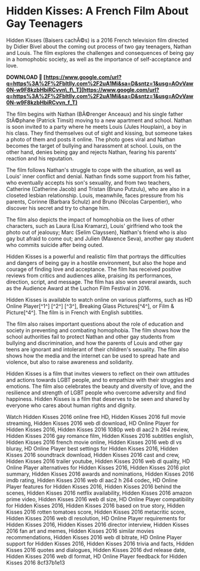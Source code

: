 # Hidden Kisses: A French Film About Gay Teenagers
 
Hidden Kisses (Baisers cachÃ©s) is a 2016 French television film directed by Didier Bivel about the coming out process of two gay teenagers, Nathan and Louis. The film explores the challenges and consequences of being gay in a homophobic society, as well as the importance of self-acceptance and love.
 
**DOWNLOAD 🔗 [https://www.google.com/url?q=https%3A%2F%2Fbltlly.com%2F2uA1Mi&sa=D&sntz=1&usg=AOvVaw0N-w9F8kzbHbiRCvvn\_f\_T](https://www.google.com/url?q=https%3A%2F%2Fbltlly.com%2F2uA1Mi&sa=D&sntz=1&usg=AOvVaw0N-w9F8kzbHbiRCvvn_f_T)**


 
The film begins with Nathan (BÃ©renger Anceaux) and his single father StÃ©phane (Patrick Timsit) moving to a new apartment and school. Nathan is soon invited to a party where he meets Louis (Jules Houplain), a boy in his class. They find themselves out of sight and kissing, but someone takes a photo of them and posts it online. The photo goes viral and Nathan becomes the target of bullying and harassment at school. Louis, on the other hand, denies being gay and rejects Nathan, fearing his parents' reaction and his reputation.
 
The film follows Nathan's struggle to cope with the situation, as well as Louis' inner conflict and denial. Nathan finds some support from his father, who eventually accepts his son's sexuality, and from two teachers, Catherine (Catherine Jacob) and Tristan (Bruno Putzulu), who are also in a closeted lesbian relationship. Louis, meanwhile, faces pressure from his parents, Corinne (Barbara Schulz) and Bruno (Nicolas Carpentier), who discover his secret and try to change him.
 
The film also depicts the impact of homophobia on the lives of other characters, such as Laura (Lisa Kramarz), Louis' girlfriend who took the photo out of jealousy; Marc (Selim Clayssen), Nathan's friend who is also gay but afraid to come out; and Julien (Maxence Seva), another gay student who commits suicide after being outed.
 
Hidden Kisses is a powerful and realistic film that portrays the difficulties and dangers of being gay in a hostile environment, but also the hope and courage of finding love and acceptance. The film has received positive reviews from critics and audiences alike, praising its performances, direction, script, and message. The film has also won several awards, such as the Audience Award at the Luchon Film Festival in 2016.
 
Hidden Kisses is available to watch online on various platforms, such as HD Online Player[^1^] [^2^] [^3^], Breaking Glass Pictures[^4^], or Film & Picture[^4^]. The film is in French with English subtitles.
  
The film also raises important questions about the role of education and society in preventing and combating homophobia. The film shows how the school authorities fail to protect Nathan and other gay students from bullying and discrimination, and how the parents of Louis and other gay teens are ignorant and intolerant of their children's sexuality. The film also shows how the media and the internet can be used to spread hate and violence, but also to raise awareness and solidarity.
 
Hidden Kisses is a film that invites viewers to reflect on their own attitudes and actions towards LGBT people, and to empathize with their struggles and emotions. The film also celebrates the beauty and diversity of love, and the resilience and strength of LGBT people who overcome adversity and find happiness. Hidden Kisses is a film that deserves to be seen and shared by everyone who cares about human rights and dignity.
 
Watch Hidden Kisses 2016 online free HD,  Hidden Kisses 2016 full movie streaming,  Hidden Kisses 2016 web dl download,  HD Online Player for Hidden Kisses 2016,  Hidden Kisses 2016 1080p web dl aac2 h 264 review,  Hidden Kisses 2016 gay romance film,  Hidden Kisses 2016 subtitles english,  Hidden Kisses 2016 french movie online,  Hidden Kisses 2016 web dl vs bluray,  HD Online Player best settings for Hidden Kisses 2016,  Hidden Kisses 2016 soundtrack download,  Hidden Kisses 2016 cast and crew,  Hidden Kisses 2016 trailer youtube,  Hidden Kisses 2016 web dl quality,  HD Online Player alternatives for Hidden Kisses 2016,  Hidden Kisses 2016 plot summary,  Hidden Kisses 2016 awards and nominations,  Hidden Kisses 2016 imdb rating,  Hidden Kisses 2016 web dl aac2 h 264 codec,  HD Online Player features for Hidden Kisses 2016,  Hidden Kisses 2016 behind the scenes,  Hidden Kisses 2016 netflix availability,  Hidden Kisses 2016 amazon prime video,  Hidden Kisses 2016 web dl size,  HD Online Player compatibility for Hidden Kisses 2016,  Hidden Kisses 2016 based on true story,  Hidden Kisses 2016 rotten tomatoes score,  Hidden Kisses 2016 metacritic score,  Hidden Kisses 2016 web dl resolution,  HD Online Player requirements for Hidden Kisses 2016,  Hidden Kisses 2016 director interview,  Hidden Kisses 2016 fan art and memes,  Hidden Kisses 2016 similar movies recommendations,  Hidden Kisses 2016 web dl bitrate,  HD Online Player support for Hidden Kisses 2016,  Hidden Kisses 2016 trivia and facts,  Hidden Kisses 2016 quotes and dialogues,  Hidden Kisses 2016 dvd release date,  Hidden Kisses 2016 web dl format,  HD Online Player feedback for Hidden Kisses 2016
 8cf37b1e13
 
